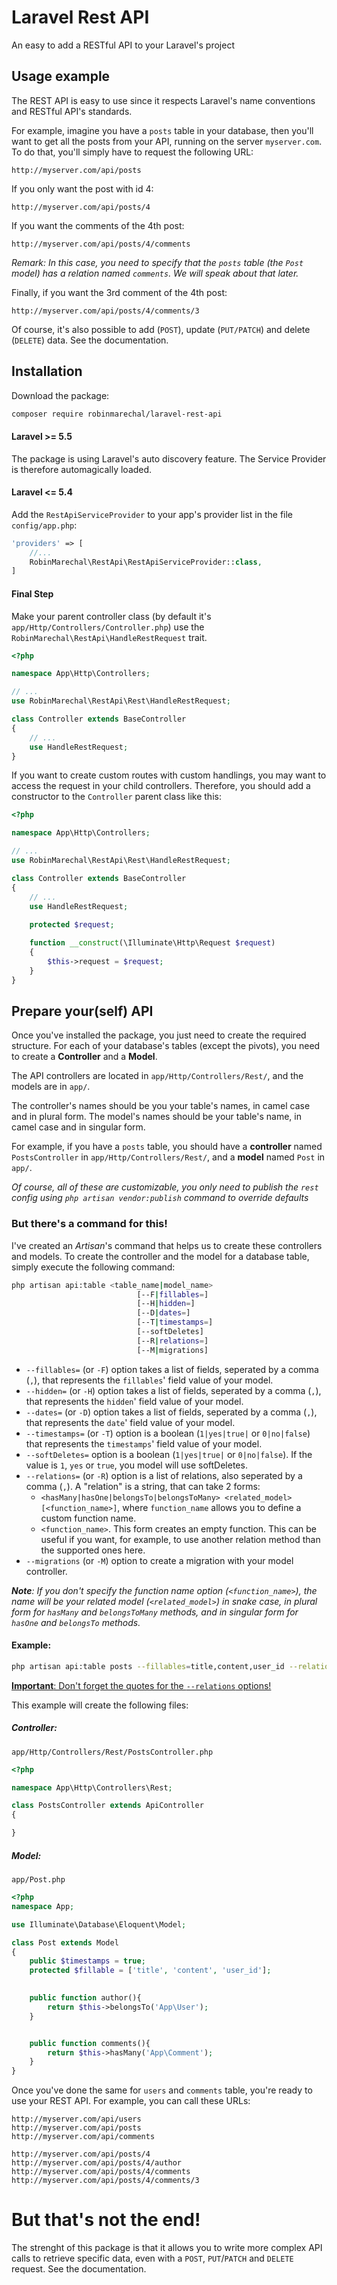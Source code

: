

# Laravel Rest API

An easy to add a RESTful API to your Laravel's project

## Usage example
The REST API is easy to use since it respects Laravel's name  conventions and RESTful API's standards.

 For example, imagine you have a `posts` table in your database, then you'll want to get all the posts from your API, running on the server `myserver.com`. To do that, you'll simply have to request the following URL:
 ```http
 http://myserver.com/api/posts
```

If you only want the post with id 4:
```http
http://myserver.com/api/posts/4
```

If you want the comments of the 4th post:

```http
http://myserver.com/api/posts/4/comments
```

_Remark: In this case, you need to specify that the `posts` table (the `Post` model) has a relation named `comments`. We will speak about that later._

Finally, if you want the 3rd comment of the 4th post:

```http
http://myserver.com/api/posts/4/comments/3
```

Of course, it's also possible to add (`POST`), update (`PUT/PATCH`) and delete (`DELETE`) data. See the documentation.

## Installation
Download the package:
```bash
composer require robinmarechal/laravel-rest-api
```
#### Laravel >= 5.5
The package is using Laravel's auto discovery feature. The Service Provider is therefore automagically loaded.

#### Laravel <= 5.4
Add the `RestApiServiceProvider` to your app's provider list in the file `config/app.php`:

```php
'providers' => [
    //...
    RobinMarechal\RestApi\RestApiServiceProvider::class,
]
```

#### Final Step
Make your parent controller class (by default it's `app/Http/Controllers/Controller.php`) use the `RobinMarechal\RestApi\HandleRestRequest` trait.

```php
<?php

namespace App\Http\Controllers;

// ...
use RobinMarechal\RestApi\Rest\HandleRestRequest;

class Controller extends BaseController
{
	// ...
    use HandleRestRequest;
}
```


If you want to create custom routes with custom handlings, you may want to access the request in your child controllers. Therefore, you should add a constructor to the `Controller` parent class like this:

```php
<?php

namespace App\Http\Controllers;

// ...
use RobinMarechal\RestApi\Rest\HandleRestRequest;

class Controller extends BaseController
{
	// ...
    use HandleRestRequest;
    
    protected $request;

    function __construct(\Illuminate\Http\Request $request)
    {
        $this->request = $request;
    }
}
```

##  Prepare your(self) API
Once you've installed the package, you just need to create the required structure.
For each of your database's tables (except the pivots), you need to create a **Controller** and a **Model**.

The API controllers are located in `app/Http/Controllers/Rest/`, and the models are in `app/`.

The controller's names should be you your table's names, in camel case and in plural form.
The model's names should be your table's name, in camel case and in singular form.

For example, if you have a `posts` table, you should have a **controller** named `PostsController` in `app/Http/Controllers/Rest/`, and a **model** named `Post` in `app/`.

_Of course, all of these are customizable, you only need to publish the `rest` config using `php artisan vendor:publish` command to override defaults_

### But there's a command for this!

I've created an _Artisan_'s command that helps us to create these controllers and models.
To create the controller and the model for a database table, simply execute the following command:
```bash
php artisan api:table <table_name|model_name> 
                            [--F|fillables=]
                            [--H|hidden=]
                            [--D|dates=]
                            [--T|timestamps=] 
                            [--softDeletes] 
                            [--R|relations=]
                            [--M|migrations]
``` 

- `--fillables=` (or `-F`) option takes a list of fields, seperated by a comma (`,`), that represents the `fillables`' field value of your model.
- `--hidden=` (or `-H`) option takes a list of fields, seperated by a comma (`,`), that represents the `hidden`' field value of your model.
- `--dates=` (or `-D`) option takes a list of fields, seperated by a comma (`,`), that represents the `date`' field value of your model.
- `--timestamps=` (or `-T`) option is a boolean (`1|yes|true|` or `0|no|false`) that represents the `timestamps`' field value of your model.
- `--softDeletes=` option is a boolean (`1|yes|true|` or `0|no|false`). If the value is `1`, `yes` or `true`, you model will use softDeletes.
- `--relations=` (or `-R`) option is a list of relations, also seperated by a comma (`,`).
A "relation" is a string, that can take 2 forms:
    - `<hasMany|hasOne|belongsTo|belongsToMany> <related_model> [<function_name>]`, where `function_name` allows you to define a custom function name.
    - `<function_name>`. This form creates an empty function. This can be useful if you want, for example, to use another relation method than the supported ones here.
- `--migrations` (or `-M`) option to create a migration with your model controller.

_**Note**:  If you don't specify the function name option (`<function_name>`), the name will be your related model (`<related_model>`) in snake case, in plural form for `hasMany` and `belongsToMany` methods, and in singular form for `hasOne` and `belongsTo` methods._

#### Example:

```bash
php artisan api:table posts --fillables=title,content,user_id --relations="belongsTo User author, hasMany Comment"
```
<u>**Important**: Don't forget the quotes for the `--relations` options!</u>

This example will create the following files:

##### Controller:
`app/Http/Controllers/Rest/PostsController.php`
```php
<?php

namespace App\Http\Controllers\Rest;

class PostsController extends ApiController
{

}
```
##### Model:
`app/Post.php`

```php
<?php
namespace App;

use Illuminate\Database\Eloquent\Model;

class Post extends Model
{
    public $timestamps = true;
    protected $fillable = ['title', 'content', 'user_id'];

    
    public function author(){
        return $this->belongsTo('App\User');
    }


    public function comments(){
        return $this->hasMany('App\Comment');
    }
}
```

Once you've done the same for `users` and `comments` table, you're ready to use your REST API. For example, you can call these URLs:

```http
http://myserver.com/api/users
http://myserver.com/api/posts
http://myserver.com/api/comments

http://myserver.com/api/posts/4
http://myserver.com/api/posts/4/author
http://myserver.com/api/posts/4/comments
http://myserver.com/api/posts/4/comments/3
```

# But that's not the end!

The strenght of this package is that it allows you to write more complex API calls to retrieve specific data, even with a `POST`, `PUT`/`PATCH` and `DELETE` request. See the documentation.
